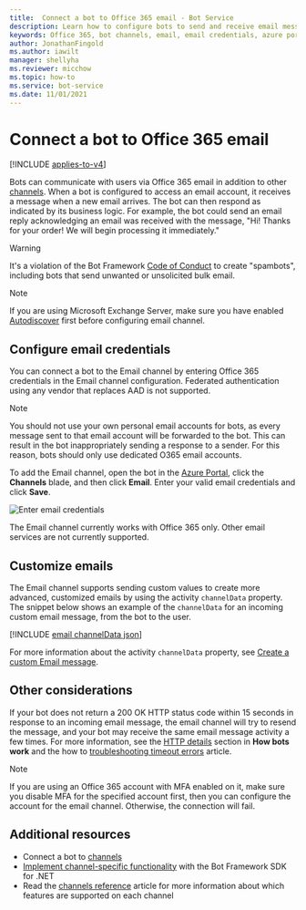 ```yaml
---
title:  Connect a bot to Office 365 email - Bot Service
description: Learn how to configure bots to send and receive email messages by connecting them to Microsoft 365 email. See how to customize messages.
keywords: Office 365, bot channels, email, email credentials, azure portal, custom email
author: JonathanFingold
ms.author: iawilt
manager: shellyha
ms.reviewer: micchow
ms.topic: how-to
ms.service: bot-service
ms.date: 11/01/2021
---
```


# Connect a bot to Office 365 email

[!INCLUDE [applies-to-v4](includes/applies-to-v4-current.md)]

Bots can communicate with users via Office 365 email in addition to other [channels](bot-service-manage-channels.md). When a bot is configured to access an email account, it receives a message when a new email arrives. The bot can then respond as indicated by its business logic. For example, the bot could send an email reply acknowledging an email was received with the message, "Hi! Thanks for your order! We will begin processing it immediately."

> [!WARNING]
> It's a violation of the Bot Framework [Code of Conduct](https://www.botframework.com/Content/Developer-Code-of-Conduct-for-Microsoft-Bot-Framework.htm) to create "spambots", including bots that send unwanted or unsolicited bulk email.

> [!NOTE]
> If you are using Microsoft Exchange Server, make sure you have enabled [Autodiscover](/exchange/client-developer/exchange-web-services/autodiscover-for-exchange) first before configuring email channel.

## Configure email credentials

You can connect a bot to the Email channel by entering Office 365 credentials in the Email channel configuration.
Federated authentication using any vendor that replaces AAD is not supported.

> [!NOTE]
> You should not use your own personal email accounts for bots, as every message sent to that email account will be forwarded to the bot. This can result in the bot inappropriately sending a response to a sender. For this reason, bots should only use dedicated O365 email accounts.

To add the Email channel, open the bot in the [Azure Portal](https://portal.azure.com/), click the **Channels** blade, and then click **Email**. Enter your valid email credentials and click **Save**.

![Enter email credentials](media/bot-service-channel-connect-email/bot-service-channel-connect-email-credentials.png)

The Email channel currently works with Office 365 only. Other email services are not currently supported.

## Customize emails

The Email channel supports sending custom values to create more advanced, customized emails by using the activity `channelData` property.
The snippet below shows an example of the `channelData` for an incoming custom email message, from the bot to the user.

[!INCLUDE [email channelData json](includes/snippet-channelData-email.md)]

For more information about the activity `channelData` property, see [Create a custom Email message](v4sdk/bot-builder-channeldata.md#create-a-custom-email-message).

## Other considerations

If your bot does not return a 200 OK HTTP status code within 15 seconds in response to an incoming email message, the email channel will try to resend the message, and your bot may receive the same email message activity a few times. For more information, see the [HTTP details](v4sdk/bot-builder-basics.md#http-details) section in **How bots work** and the how to [troubleshooting timeout errors](https://github.com/daveta/analytics/blob/master/troubleshooting_timeout.md) article.

> [!NOTE]
> If you are using an Office 365 account with MFA enabled on it, make sure you disable MFA for the specified account first, then you can configure the account for the email channel. Otherwise, the connection will fail.

## Additional resources

- Connect a bot to [channels](bot-service-manage-channels.md)
- [Implement channel-specific functionality](v4sdk/bot-builder-channeldata.md) with the Bot Framework SDK for .NET
- Read the [channels reference](bot-service-channels-reference.md) article for more information about which features are supported on each channel

